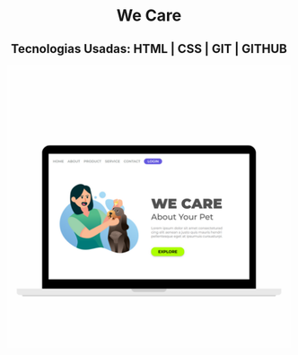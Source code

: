 <h1 align="center"> We Care</h1>
<h2 align="center"> Tecnologias Usadas: HTML | CSS | GIT | GITHUB</h2>
<img align="center"  src="https://github.com/Daniellrjalves/we-care/blob/main/assets/img-logo.png?raw=true" >
